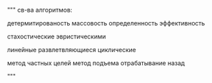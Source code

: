 """
св-ва алгоритмов:

детермитированость
массовость
определенность
эффективность

стахостические
эвристическими

линейные
развлетвляющиеся
циклические

метод частных целей
метод подъема
отрабатывание назад

"""